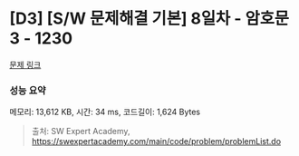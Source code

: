 # [D3] [S/W 문제해결 기본] 8일차 - 암호문3 - 1230 

[문제 링크](https://swexpertacademy.com/main/code/problem/problemDetail.do?contestProbId=AV14zIwqAHwCFAYD) 

### 성능 요약

메모리: 13,612 KB, 시간: 34 ms, 코드길이: 1,624 Bytes



> 출처: SW Expert Academy, https://swexpertacademy.com/main/code/problem/problemList.do